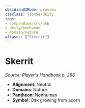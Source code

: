 ```yaml
---
obsidianUIMode: preview
cssclass: json5e-deity
tags:
- compendium/src/phb
- deity/nonhuman
- domain/nature
aliases: ["Skerrit"]
---
```

# Skerrit
*Source: Player's Handbook p. 296* 

- **Alignment**: Neutral
- **Domains**: Nature
- **Pantheon**: Nonhuman
- **Symbol**: Oak growing from acorn
